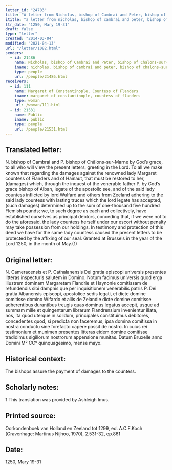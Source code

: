 ```yaml
---
letter_id: "24783"
title: "A letter from Nicholas, bishop of Cambrai and Peter, bishop of Chalons-sur-Marne (1250, Mary 19-31)"
ititle: "a letter from nicholas, bishop of cambrai and peter, bishop of chalons-sur-marne (1250, mary 19-31)"
ltr_date: "1250, Mary 19-31"
draft: false
type: "letter"
created: "2014-03-04"
modified: "2021-04-13"
url: "/letter/1082.html"
senders:
  - id: 21486
    name: Nicholas, bishop of Cambrai and Peter, bishop of Chalons-sur-Marne
    iname: nicholas, bishop of cambrai and peter, bishop of chalons-sur-marne
    type: people
    url: /people/21486.html
receivers:
  - id: 111
    name: Margaret of Constantinople, Countess of Flanders
    iname: margaret of constantinople, countess of flanders
    type: woman
    url: /woman/111.html
  - id: 21531
    name: Public
    iname: public
    type: people
    url: /people/21531.html
---
```

<h2> Translated letter:</h2>N. bishop of Cambrai and P. bishop of Châlons-sur-Marne by God’s grace, to all who will view the present letters, greeting in the Lord.
	To all we make known that regarding the damages against the renowned lady Margaret countess of Flanders and of Hainaut, that must be restored to her, (damages) which, through the inquest of the venerable father P. by God’s grace bishop of Alban, legate of the apostolic see, and of the said lady countess inflicted by lord Wulfard and others from Zeeland adhering to the said lady countess with lasting truces which the lord legate has accepted, (such damages) determined up to the sum of one-thousand five hundred Flemish pounds; we, to such degree as each and collectively, have established ourselves as principal debtors, conceding that, if we were not to do the aforesaid, the lady countess herself under our escort without penalty may take possession from our holdings.
	In testimony and protection of this deed we have for the same lady countess caused the present letters to be protected by the affixing of our seal.
	Granted at Brussels in the year of the Lord 1250, in the month of May.(1)
<h2 class="mt-4"> Original letter:</h2>N. Cameracensis et P. Cathalanensis Dei gratia episcopi universis presentes litteras inspecturis salutem in Domino.
Notum facimus universis quod erga illustrem dominam Margaretam Flandrie et Haynonie comitissam de refundendis sibi dampnis que per inquisitionem venerabilis patris P. Dei gratia Albanensis episcopi, apostolice sedis legati, et dicte domine comitisse domino Wlfardo et aliis de Zelandie dicte domine comitisse adherentibus durantibus treugis quas dominus legatus accepit,  usque ad summam mille et quingentarum librarum Flandrensium invenientur illata, nos, ita quod uterque in solidum, principales constituimus debitores, concedentes quod, si predicta non faceremus, ipsa domina comitissa in nostra conductu sine forefacto capere possit de nostro.
In cuius rei testimonium et munimen presentes litteras eidem domine comitisse tradidimus sigillorum nostrorum appensione munitas.
Datum Bruxelle anno Domini M° CC° quinquagesimo, mense mayo.
<h2 class="mt-4"> Historical context:</h2>The bishops assure the payment of damages to the countess.
<h2 class="mt-4"> Scholarly notes:</h2><p><span>1 This translation was provided by Ashleigh Imus.</span></p><h2 class="mt-4"> Printed source:</h2>Oorkondenboek van Holland en Zeeland tot 1299, ed. A.C.F.Koch (Gravenhage: Martinus Nijhoo, 1970), 2.531-32, ep.861
<h2 class="mt-4"> Date:</h2>1250, Mary 19-31